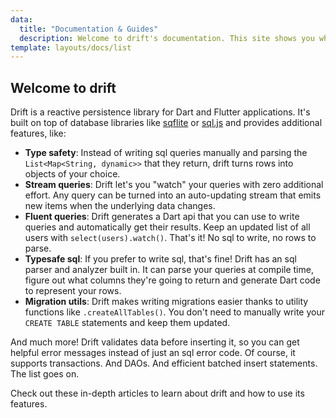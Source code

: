 ```yaml
---
data: 
  title: "Documentation & Guides"
  description: Welcome to drift's documentation. This site shows you what drift can do and how to use it.
template: layouts/docs/list
---
```


## Welcome to drift

Drift is a reactive persistence library for Dart and Flutter applications. It's built on top
of database libraries like [sqflite](https://pub.dev/packages/sqflite) or [sql.js](https://github.com/sql-js/sql.js/)
and provides additional features, like:

- __Type safety__: Instead of writing sql queries manually and parsing the `List<Map<String, dynamic>>` that they 
return, drift turns rows into objects of your choice.
- __Stream queries__: Drift let's you "watch" your queries with zero additional effort. Any query can be turned into
 an auto-updating stream that emits new items when the underlying data changes.
- __Fluent queries__: Drift generates a Dart api that you can use to write queries and automatically get their results.
 Keep an updated list of all users with `select(users).watch()`. That's it! No sql to write, no rows to parse.
- __Typesafe sql__: If you prefer to write sql, that's fine! Drift has an sql parser and analyzer built in. It can parse
  your queries at compile time, figure out what columns they're going to return and generate Dart code to represent your
  rows.
- __Migration utils__: Drift makes writing migrations easier thanks to utility functions like `.createAllTables()`.
 You don't need to manually write your `CREATE TABLE` statements and keep them updated.

And much more! Drift validates data before inserting it, so you can get helpful error messages instead of just an
sql error code. Of course, it supports transactions. And DAOs. And efficient batched insert statements. The list goes on.

Check out these in-depth articles to learn about drift and how to use its features.
